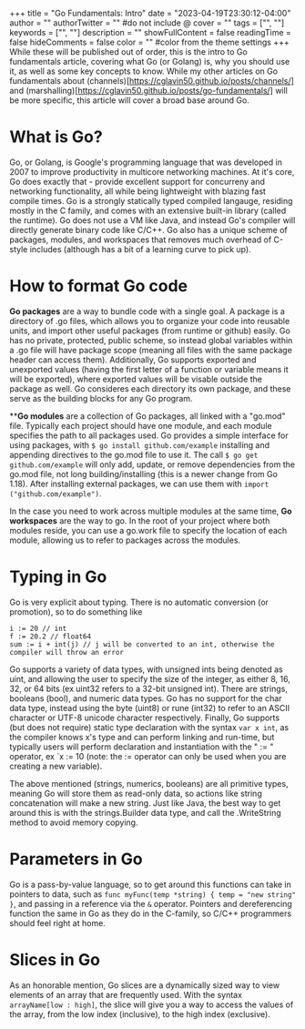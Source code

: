 +++
title = "Go Fundamentals: Intro"
date = "2023-04-19T23:30:12-04:00"
author = ""
authorTwitter = "" #do not include @
cover = ""
tags = ["", ""]
keywords = ["", ""]
description = ""
showFullContent = false
readingTime = false
hideComments = false
color = "" #color from the theme settings
+++
While these will be published out of order, this is the intro to Go fundamentals article, covering what Go (or Golang) is, why you should use it, as well as some key concepts to know. While my other articles on Go fundamentals about (channels)[https://cglavin50.github.io/posts/channels/] and (marshalling)[https://cglavin50.github.io/posts/go-fundamentals/] will be more specific, this article will cover a broad base around Go.

# What is Go?

Go, or Golang, is Google's programming language that was developed in 2007 to improve productivity in multicore networking machines. At it's core, Go does exactly that - provide excellent support for concurreny and networking functionality, all while being lightweight with blazing fast compile times. Go is a strongly statically typed compiled langauge, residing mostly in the C family, and comes with an extensive built-in library (called the runtime). Go does not use a VM like Java, and instead Go's compiler will directly generate binary code like C/C++. Go also has a unique scheme of packages, modules, and workspaces that removes much overhead of C-style includes (although has a bit of a learning curve to pick up).

# How to format Go code

**Go packages** are a way to bundle code with a single goal. A package is a directory of .go files, which allows you to organize your code into reusable units, and import other useful packages (from runtime or github) easily. Go has no private, protected, public scheme, so instead global variables within a .go file will have package scope (meaning all files with the same package header can access them). Additionally, Go supports exported and unexported values (having the first letter of a function or variable means it will be exported), where exported values will be visable outside the package as well. Go consideres each directory its own package, and these serve as the building blocks for any Go program.

****Go modules** are a collection of Go packages, all linked with a "go.mod" file. Typically each project should have one module, and each module specifies the path to all packages used. Go provides a simple interface for using packages, with `$ go install github.com/example` installing and appending directives to the go.mod file to use it. The call `$ go get github.com/example` will only add, update, or remove dependencies from the go.mod file, not long building/installing (this is a newer change from Go 1.18). After installing external packages, we can use them with `import ("github.com/example")`.

In the case you need to work across multiple modules at the same time, **Go workspaces** are the way to go. In the root of your project where both modules reside, you can use a go.work file to specify the location of each module, allowing us to refer to packages across the modules.

# Typing in Go

Go is very explicit about typing. There is no automatic conversion (or promotion), so to do something like 
``` 
i := 20 // int
f := 20.2 // float64
sum := i + int(j) // j will be converted to an int, otherwise the compiler will throw an error
```

Go supports a variety of data types, with unsigned ints being denoted as uint, and allowing the user to specify the size of the integer, as either 8, 16, 32, or 64 bits (ex uint32 refers to a 32-bit unsigned int). There are strings, booleans (bool), and numeric data types. Go has no support for the char data type, instead using the byte (uint8) or rune (int32) to refer to an ASCII character or UTF-8 unicode character respectively. Finally, Go supports (but does not require) static type declaration with the syntax `var x int`, as the compiler knows x's type and can perform linking and run-time, but typically users will perform declaration and instantiation with the " := " operator, ex `x := 10 (note: the := operator can only be used when you are creating a new variable). 

The above mentioned (strings, numerics, booleans) are all primitive types, meaning Go will store them as read-only data, so actions like string concatenation will make a new string. Just like Java, the best way to get around this is with the strings.Builder data type, and call the .WriteString method to avoid memory copying.

# Parameters in Go

Go is a pass-by-value language, so to get around this functions can take in pointers to data, such as `func myFunc(temp *string) { temp = "new string" }`, and passing in a reference via the `&` operator. Pointers and dereferencing function the same in Go as they do in the C-family, so C/C++ programmers should feel right at home.

# Slices in Go

As an honorable mention, Go slices are a dynamically sized way to view elements of an array that are frequently used. With the syntax `arrayName[low : high]`, the slice will give you a way to access the values of the array, from the low index (inclusive), to the high index (exclusive).